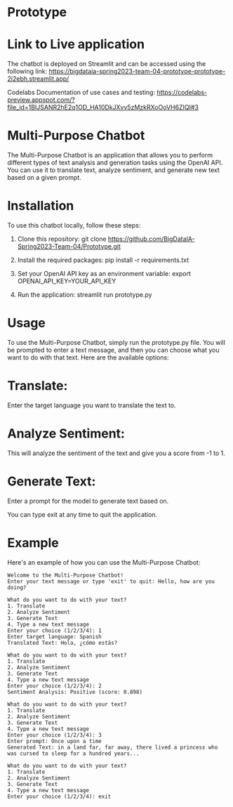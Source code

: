 # Prototype

# Link to Live application

The chatbot is deployed on Streamlit and can be accessed using the following link: https://bigdataia-spring2023-team-04-prototype-prototype-2i2ebh.streamlit.app/

Codelabs Documentation of use cases and testing: https://codelabs-preview.appspot.com/?file_id=1BIJSANR2hE2q1OD_HA10DkJXvv5zMzkRXoOoVH6ZIQI#3
# Multi-Purpose Chatbot
The Multi-Purpose Chatbot is an application that allows you to perform different types of text analysis and generation tasks using the OpenAI API. You can use it to translate text, analyze sentiment, and generate new text based on a given prompt.

# Installation

To use this chatbot locally, follow these steps:

1. Clone this repository: git clone https://github.com/BigDataIA-Spring2023-Team-04/Prototype.git

2. Install the required packages: pip install -r requirements.txt

3. Set your OpenAI API key as an environment variable: export OPENAI_API_KEY=YOUR_API_KEY

4. Run the application: streamlit run prototype.py

# Usage
To use the Multi-Purpose Chatbot, simply run the prototype.py file. You will be prompted to enter a text message, and then you can choose what you want to do with that text. Here are the available options:

# Translate: 
Enter the target language you want to translate the text to.

# Analyze Sentiment: 
This will analyze the sentiment of the text and give you a score from -1 to 1.

# Generate Text: 
Enter a prompt for the model to generate text based on.

You can type exit at any time to quit the application.

# Example
Here's an example of how you can use the Multi-Purpose Chatbot:

```
Welcome to the Multi-Purpose Chatbot!
Enter your text message or type 'exit' to quit: Hello, how are you doing?

What do you want to do with your text?
1. Translate
2. Analyze Sentiment
3. Generate Text
4. Type a new text message
Enter your choice (1/2/3/4): 1
Enter target language: Spanish
Translated Text: Hola, ¿cómo estás?

What do you want to do with your text?
1. Translate
2. Analyze Sentiment
3. Generate Text
4. Type a new text message
Enter your choice (1/2/3/4): 2
Sentiment Analysis: Positive (score: 0.898)

What do you want to do with your text?
1. Translate
2. Analyze Sentiment
3. Generate Text
4. Type a new text message
Enter your choice (1/2/3/4): 3
Enter prompt: Once upon a time
Generated Text: in a land far, far away, there lived a princess who was cursed to sleep for a hundred years...

What do you want to do with your text?
1. Translate
2. Analyze Sentiment
3. Generate Text
4. Type a new text message
Enter your choice (1/2/3/4): exit
```


